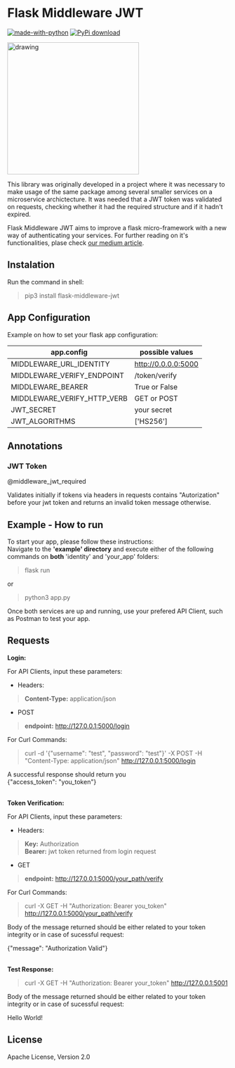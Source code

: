 # Flask Middleware JWT

[![made-with-python](https://img.shields.io/badge/Made%20with-Python-1f425f.svg)]()
[![PyPi download](/pypi.svg)](https://pypi.org/project/flask-middleware-jwt/)

<img src="https://miro.medium.com/max/1200/1*2I8mZ4C6C5u0n_LSninJ1A.png" alt="drawing" width="300px"/>

This library was originally developed in a project where it was necessary to make usage of the same package among several smaller services on a microservice archictecture. 
It was needed that a JWT token was validated on requests, checking whether it had the required structure and if it hadn't expired. <br>

Flask Middleware JWT aims to improve a flask micro-framework with a new way of authenticating your services. For further reading on it's functionalities, plase check [our medium article](https://medium.com/@daniel.zitei/flask-middleware-jwt-1ae476a360e6?sk=2e90d6074ac3ebf116fe3024ad62f).


## Instalation

Run the command in shell:

> pip3 install flask-middleware-jwt

## App Configuration

Example on how to set your flask app configuration: 

| app.config | possible values |
|------------|------------------|
|MIDDLEWARE_URL_IDENTITY| http://0.0.0.0:5000 |
|MIDDLEWARE_VERIFY_ENDPOINT | /token/verify |
|MIDDLEWARE_BEARER | True or False |
|MIDDLEWARE_VERIFY_HTTP_VERB | GET or POST |
|JWT_SECRET | your secret |
|JWT_ALGORITHMS| ['HS256']|


## Annotations

### JWT Token
@middleware_jwt_required 

Validates initially if tokens via headers in requests contains "Autorization" before your jwt token and returns an invalid token message otherwise. 

## Example - How to run

To start your app, please follow these instructions: <br>
Navigate to the <strong>'example' directory</strong> and execute either of the following commands on <strong>both</strong> 'identity' and 'your_app' folders: 
>flask run

or 

>python3 app.py 

Once both services are up and running, use your prefered API Client, such as Postman to test your app. 

## Requests

<strong>Login:</strong>

For API Clients, input these parameters: <br>

- Headers:

> <strong>Content-Type:</strong> application/json <br>

- POST
>  <strong>endpoint:</strong> http://127.0.0.1:5000/login

For Curl Commands: 
 
> curl -d '{"username": "test", "password": "test"}' -X POST -H "Content-Type: application/json" http://127.0.0.1:5000/login 

A successful response should return you <br>
{"access_token": "you_token"}

<br>
<strong>Token Verification:</strong>

For API Clients, input these parameters: <br>

- Headers:

> <strong>Key:</strong> Authorization <br>
> <strong>Bearer:</strong> jwt token returned from login request

- GET
>  <strong>endpoint:</strong> http://127.0.0.1:5000/your_path/verify

For Curl Commands: 
 
> curl -X GET -H "Authorization: Bearer you_token" http://127.0.0.1:5000/your_path/verify

Body of the message returned should be either related to your token integrity or in case of sucessful request: <br>

{"message": "Authorization Valid"}

<br>
<strong>Test Response:</strong>

> curl -X GET -H "Authorization: Bearer your_token" http://127.0.0.1:5001

Body of the message returned should be either related to your token integrity or in case of sucessful request: <br>

Hello World!

## License

Apache License, Version 2.0
